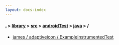 ```yaml
---
layout: docs-index
---
```

#### [.](./../../../../index) > [library](./../../../index) > [src](./../../index) > [androidTest](./../index) > [java](./index) > **/**

- [james / adaptiveicon / ExampleInstrumentedTest](james/adaptiveicon/ExampleInstrumentedTest)

